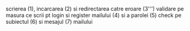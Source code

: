 scrierea (1), incarcarea (2) si redirectarea catre eroare (3''')
validare pe masura ce scrii pt login si register mailului (4) si a parolei (5)
check pe subiectul (6) si mesajul (7) mailului